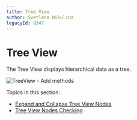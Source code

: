 ```yaml
---
title: Tree View
author: Svetlana Nikulina
legacyId: 9347
---
```

# Tree View
The Tree View displays hierarchical data as a tree.

![TreeView - Add methods](../images/img12409.png)

Topics in this section:
* [Expand and Collapse Tree View Nodes](tree-view/expand-and-collapse-tree-view-nodes.md)
* [Tree View Nodes Checking](tree-view/tree-view-nodes-checking.md)